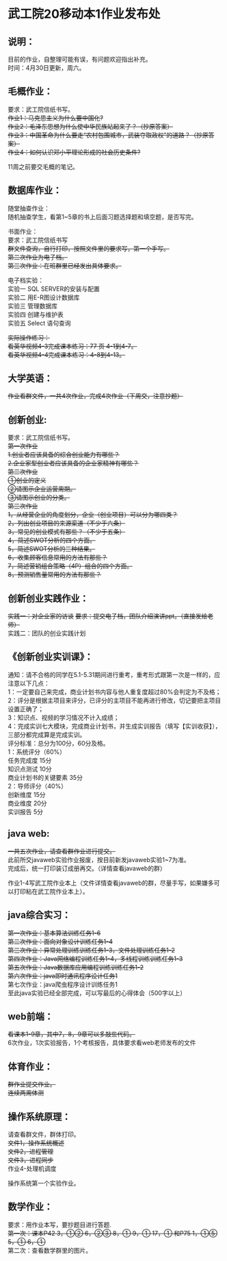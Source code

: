 # 武工院20移动本1作业发布处
## 说明：

目前的作业，自整理可能有误，有问题欢迎指出补充。   
时间：4月30日更新，周六。    

## 毛概作业：    

要求：武工院信纸书写。  
~~作业1：马克思主义为什么要中国化?~~   
~~作业2：毛泽东思想为什么使中华民族站起来了？（抄原答案）~~    
~~作业3：中国革命为什么要走“农村包围城市，武装夺取政权”的道路？（抄原答案）~~     
~~作业4：如何认识邓小平理论形成的社会历史条件?~~        
        
11周之前要交毛概的笔记。
    
## 数据库作业：   
       
随堂抽查作业：     
随机抽查学生，看第1~5章的书上后面习题选择题和填空题，是否写完。     

书面作业：    
要求：武工院信纸书写       
~~群文件查询，自行打印，按照文件里的要求写，第一个手写。~~    
~~第二次作业为电子档。~~      
~~第三次作业：在班群里已经发出具体要求。~~

电子档实验：   
实验一 SQL SERVER的安装与配置   
实验二 用E-R图设计数据库   
实验三 管理数据库     
实验四 创建与维护表    
实验五 Select 语句查询

~~实际操作练习：~~  
~~看英华视频4-3完成课本练习：77 页 4-1到4-7。~~   
~~看英华视频4-4完成课本练习：4-8到4-13。~~    


## 大学英语：    

~~作业看群文件，一共4次作业，完成4次作业（下周交，注意抄题）~~    

     
## 创新创业:

要求：武工院信纸书写。  
~~第一次作业~~  
~~1.创业者应该具备的综合创业能力有哪些？~~  
~~2.企业家型创业者应该具备的企业家精神有哪些？~~  
~~第二次作业~~  
~~①创业的定义~~  
~~②请图示企业运营周期。~~  
~~③请图示创业的分类。~~       
~~第三次作业~~  
~~1，从经营企业的角度划分，企业（创业项目）可以分为哪四类？~~    
~~2，列出创业项目的来源渠道（不少于六条）~~      
~~3，常见的创业模式有那些？（不少于五条）~~      
~~4，简述SWOT分析的四个方面。~~       
~~5，简述SWOT分析的三种结果。~~      
~~6，收集顾客信息常用的方法有那些？~~     
~~7，简述营销组合策略（4P）组合的四个方面。~~     
~~8，预测销售量常用的方法有那些？~~     

## 创新创业实践作业：  
~~实践一：对企业家的访谈~~
~~要求：提交电子档，团队介绍演讲ppt。（直接发给老师）~~   
实践二：团队的创业实践计划       
      
## 《创新创业实训课》：    
通知：请不合格的同学在5.1-5.31期间进行重考，重考形式跟第一次是一样的，应注意以下几点：      
1：一定要自己来完成，商业计划书内容与他人重复度超过80%会判定为不及格；         
2：评分是根据主项目来评分，已评分的主项目不能再进行修改，切记要把主项目设置正确了；       
3：知识点、视频的学习情况不计入成绩；       
4：完成实训七大模块，完成商业计划书，并生成实训报告（填写【实训收获】），三部分都完成算是完成实训。        
评分标准：总分为100分，60分及格。      
1：系统评分（60%）       
任务完成度 15分      
知识点测试 10分      
商业计划书的关键要素 35分      
2：导师评分（40%）       
创新维度 15分      
商业维度 20分      
实训报告 5分      
     
## java web:    

~~一共五次作业，请查看群作业进行提交。~~  
此前所交javaweb实验作业报废，按目前新发javaweb实验1~7为准。     
完成后，统一打印装订成册再交。（详情查看javaweb的群）      
        
作业1-4写武工院作业本上（文件详情查看javaweb的群，尽量手写，如果嫌多可以打印粘在武工院作业本上）。    


## java综合实习：   

~~第一次作业：基本算法训练任务1-6~~  
~~第二次作业：面向对象设计训练任务1-4~~  
~~第三次作业：异常处理训练训练任务1-3，文件处理训练任务1-2~~  
~~第四次作业：Java网络编程训练任务1-4，多线程训练训练任务1-3~~   
~~第五次作业：Java数据库应用编程训练训练任务1-2~~    
~~第六次作业：java即时通讯程序设计任务1~~     
第七次作业：java爬虫程序设计训练任务1     
至此java实验已经全部完成，可以写最后的心得体会（500字以上）

## web前端：   
~~看课本1-9章，其中7，8，9章可以多敲些代码。~~      
6次作业，1次实验报告，1个考核报告，具体要求看web老师发布的文件      

## 体育作业：    

~~群作业提交作业。~~   
~~连续两周体测~~      
   
    
## 操作系统原理：     
请查看群文件，群体打印。   
~~文件1，操作系统概述~~   
~~文件2，进程管理~~   
~~文件3，进程同步~~       
作业4-处理机调度
      
操作系统第一个实验作业。

## 数学作业：      
要求：用作业本写，要抄题目进行答题.   
~~第一次：课本P42	3，①②  6，②③  8，①  9，① 17，① 和P75 1，①⑤ 5，① 6，①~~    
第二次：查看数学群里的图片。     


